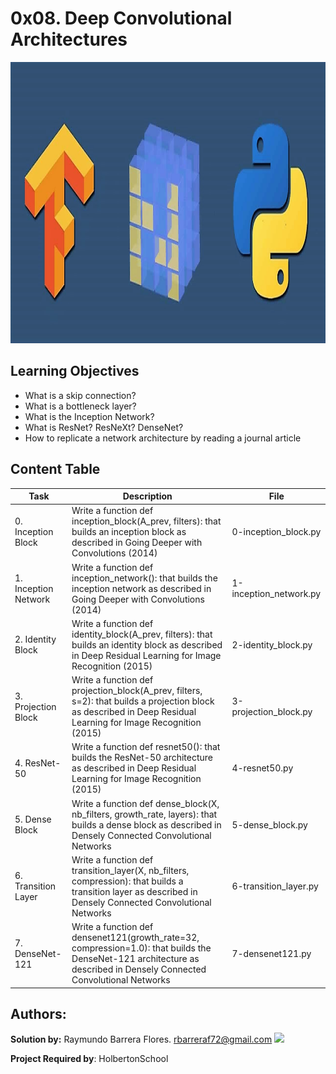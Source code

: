 # 0x08. Deep Convolutional Architectures #

<img src="https://github.com/RayBar72/holbertonschool-machine_learning/blob/master/image.png" width="1000" height="450">

## Learning Objectives ##

- What is a skip connection?
- What is a bottleneck layer?
- What is the Inception Network?
- What is ResNet? ResNeXt? DenseNet?
- How to replicate a network architecture by reading a journal article

## Content Table ##

| Task | Description | File |
| ----------- | ----------- | ----------- |
| 0. Inception Block | Write a function def inception_block(A_prev, filters): that builds an inception block as described in Going Deeper with Convolutions (2014) | 0-inception_block.py |
| 1. Inception Network | Write a function def inception_network(): that builds the inception network as described in Going Deeper with Convolutions (2014) | 1-inception_network.py |
| 2. Identity Block | Write a function def identity_block(A_prev, filters): that builds an identity block as described in Deep Residual Learning for Image Recognition (2015) | 2-identity_block.py |
| 3. Projection Block | Write a function def projection_block(A_prev, filters, s=2): that builds a projection block as described in Deep Residual Learning for Image Recognition (2015) | 3-projection_block.py |
| 4. ResNet-50 | Write a function def resnet50(): that builds the ResNet-50 architecture as described in Deep Residual Learning for Image Recognition (2015) | 4-resnet50.py |
| 5. Dense Block | Write a function def dense_block(X, nb_filters, growth_rate, layers): that builds a dense block as described in Densely Connected Convolutional Networks | 5-dense_block.py |
| 6. Transition Layer | Write a function def transition_layer(X, nb_filters, compression): that builds a transition layer as described in Densely Connected Convolutional Networks | 6-transition_layer.py |
| 7. DenseNet-121 | Write a function def densenet121(growth_rate=32, compression=1.0): that builds the DenseNet-121 architecture as described in Densely Connected Convolutional Networks | 7-densenet121.py |

## Authors: ##

**Solution by:** Raymundo Barrera Flores. [rbarreraf72@gmail.com](rbarreraf72@gmail.com)
[<img src="https://img.shields.io/badge/linkedin-%230077B5.svg?&style=for-the-badge&logo=linkedin&logoColor=white"/>](https://www.linkedin.com/in/raymundo-barrera-flores-a13022222/)


**Project Required by**: HolbertonSchool
